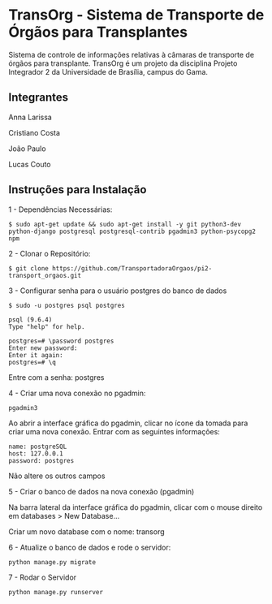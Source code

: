 TransOrg - Sistema de Transporte de Órgãos para Transplantes
========
Sistema de controle de informações relativas à câmaras de transporte de órgãos para transplante. TransOrg é um projeto da disciplina Projeto
Integrador 2 da Universidade de Brasília, campus do Gama.

Integrantes
-----------
Anna Larissa

Cristiano Costa

João Paulo

Lucas Couto

Instruções para Instalação
--------------------------

1 - Dependências Necessárias:
  ```
  $ sudo apt-get update && sudo apt-get install -y git python3-dev 
  python-django postgresql postgresql-contrib pgadmin3 python-psycopg2 npm
  ```

2 - Clonar o Repositório:

```
$ git clone https://github.com/TransportadoraOrgaos/pi2-transport_orgaos.git
```

3 - Configurar senha para o usuário postgres do banco de dados

```
$ sudo -u postgres psql postgres

psql (9.6.4)
Type "help" for help.

postgres=# \password postgres
Enter new password: 
Enter it again: 
postgres=# \q

```
Entre com a senha: postgres

4 - Criar uma nova conexão no pgadmin:

```
pgadmin3
```

Ao abrir a interface gráfica do pgadmin, clicar no ícone da tomada para criar uma nova conexão. Entrar com as seguintes informações:

```
name: postgreSQL
host: 127.0.0.1
password: postgres
```
Não altere os outros campos

5 - Criar o banco de dados na nova conexão (pgadmin)

Na barra lateral da interface gráfica do pgadmin, clicar com o mouse direito em databases > New Database...

Criar um novo database com o nome: transorg

6 - Atualize o banco de dados e rode o servidor:
  ```
  python manage.py migrate
 
  ```
7 - Rodar o Servidor
 ```
 python manage.py runserver

 ```

